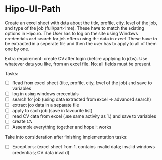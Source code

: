 # Hipo-UI-Path

Create an excel sheet with data about the title, profile, city, level of the job, and type of the job (full/part-time). These have to match the existing options in Hipo.ro. The User has to log on the site using Windows credentials and search for job offers using the data in excel. These have to be extracted in a seperate file and then the user has to apply to all of them one by one.

Extra requirement: create CV after login (before applying to jobs). Use whatever data you like, from an excel file. Not all fields must be present.

Tasks:
- [ ] Read from excel sheet (title, profile, city, level of the job) and save to variables
- [ ] log in using windows credentials
- [ ] search for job (using data extracted from excel -> advanced search)
- [ ] extract job data in a separate file
- [ ] apply to each job (save in favourite list)
- [ ] read CV data from excel (use same activity as 1.) and save to variables
- [ ] create CV
- [ ] Assemble everything together and hope it works

Take into consideration after finishing implementation tasks:
- [ ] Exceptions: (excel sheet from 1. contains invalid data; invalid windows credentials; CV data invalid)
